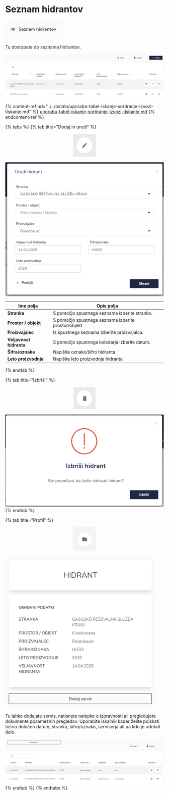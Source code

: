 # Seznam hidrantov

![](../../.gitbook/assets/Servis_seznam_hidrantov_ikona.PNG)

Tu dostopate do seznama hidrantov.

![](../../.gitbook/assets/Servis_seznam_hidrantov_pogled.PNG)

{% content-ref url="../../ostalo/uporaba-tabel-iskanje-sortiranje-izvozi-tiskanje.md" %}
[uporaba-tabel-iskanje-sortiranje-izvozi-tiskanje.md](../../ostalo/uporaba-tabel-iskanje-sortiranje-izvozi-tiskanje.md)
{% endcontent-ref %}

{% tabs %}
{% tab title="Dodaj in uredi" %}
<div align="center"><img src="../../.gitbook/assets/Knjiga_ikona_pisalo (5).png" alt="Ikona za urejanje."></div>

![](../../.gitbook/assets/Servis_seznam_hidrantov_uredi.PNG)

| Ime polja               | Opis polja                                           |
| ----------------------- | ---------------------------------------------------- |
| **Stranka**             | S pomočjo spustnega seznama izberite stranko.        |
| **Prostor / objekt**    | S pomočjo spustnega seznama izberite prostor/objekt  |
| **Proizvajalec**        | Iz spustnega seznama izberite proizvajalca.          |
| **Veljavnost hidranta** | S pomočjo spustnega koledarja izberite datum.        |
| **Šifra/oznaka**        | Napišite oznako/šifro hidranta.                      |
| **Leto proizvodnje**    | Napišite leto proizvodnje hidranta.                  |
{% endtab %}

{% tab title="Izbriši" %}
<div align="center"><img src="../../.gitbook/assets/Knjiga_ikona_izbris.png" alt="Ikona za brisanje."></div>

![](../../.gitbook/assets/Servis_seznam_hidrantov_izbrisi.PNG)
{% endtab %}

{% tab title="Profil" %}
<div align="center"><img src="../../.gitbook/assets/Knjiga_ikona_mapa (4).png" alt="Ikona za dostop do profila hidrantov."></div>

![](../../.gitbook/assets/Servis_seznam_hidrantov_profil.PNG)

Tu lahko dodajate servis, natisnete nalepke o izpravnosti ali pregledujete dokumente posameznih pregledov. Uporabite iskalnik kader želite poiskati točno določen datum, stranko, šifro/oznako, serviserja ali pa kdo je odobril delo.

![](<../../.gitbook/assets/Servis_seznam_hidrantov_profil_pogled (1).PNG>)
{% endtab %}
{% endtabs %}
